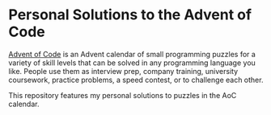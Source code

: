# Personal Solutions to the Advent of Code
[Advent of Code](https://adventofcode.com) is an Advent calendar of small programming puzzles for a variety of skill levels that can be solved in any programming language you like. People use them as interview prep, company training, university coursework, practice problems, a speed contest, or to challenge each other.

This repository features my personal solutions to puzzles in the AoC calendar.
